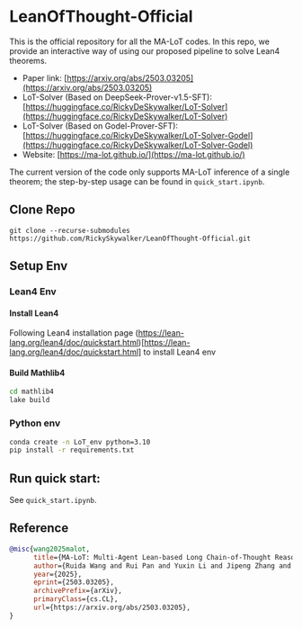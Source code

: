 # LeanOfThought-Official

This is the official repository for all the MA-LoT codes. In this repo, we provide an interactive way of using our proposed pipeline to solve Lean4 theorems.
* Paper link: [https://arxiv.org/abs/2503.03205](https://arxiv.org/abs/2503.03205)
* LoT-Solver (Based on DeepSeek-Prover-v1.5-SFT): [https://huggingface.co/RickyDeSkywalker/LoT-Solver](https://huggingface.co/RickyDeSkywalker/LoT-Solver)
* LoT-Solver (Based on Godel-Prover-SFT): [https://huggingface.co/RickyDeSkywalker/LoT-Solver-Godel](https://huggingface.co/RickyDeSkywalker/LoT-Solver-Godel)
* Website: [https://ma-lot.github.io/](https://ma-lot.github.io/)

The current version of the code only supports MA-LoT inference of a single theorem; the step-by-step usage can be found in `quick_start.ipynb`.


## Clone Repo
```
git clone --recurse-submodules https://github.com/RickySkywalker/LeanOfThought-Official.git
```

## Setup Env

### Lean4 Env

#### Install Lean4
Following Lean4 installation page (https://lean-lang.org/lean4/doc/quickstart.html)[https://lean-lang.org/lean4/doc/quickstart.html] to install Lean4 env

#### Build Mathlib4
```bash
cd mathlib4
lake build
```

### Python env
```bash
conda create -n LoT_env python=3.10
pip install -r requirements.txt
```

## Run quick start:

See `quick_start.ipynb`.

## Reference
```bib
@misc{wang2025malot,
      title={MA-LoT: Multi-Agent Lean-based Long Chain-of-Thought Reasoning enhances Formal Theorem Proving}, 
      author={Ruida Wang and Rui Pan and Yuxin Li and Jipeng Zhang and Yizhen Jia and Shizhe Diao and Renjie Pi and Junjie Hu and Tong Zhang},
      year={2025},
      eprint={2503.03205},
      archivePrefix={arXiv},
      primaryClass={cs.CL},
      url={https://arxiv.org/abs/2503.03205}, 
}
```
